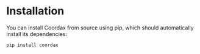 # Installation

You can install Coordax from source using pip, which should automatically
install its dependencies:
```
pip install coordax
```
